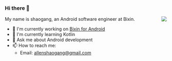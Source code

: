 ### Hi there 👋

My name is shaogang, an Android software engineer at Bixin.
<img align="right" src="https://github-readme-stats.vercel.app/api?username=duanqz&show_icons=true&icon_color=0366d6&text_color=24292e&bg_color=ffffff&hide_title=true" />
- 🔭  I'm currently working on [Bixin for Android](https://www.bxapp.cn/)
- 🌱  I'm currently learning Kotlin
- 💬  Ask me about Android development
- 📫  How to reach me: 
  * Email: allenshaogang@gmail.com
  
